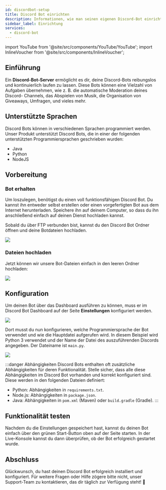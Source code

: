 ```yaml
---
id: discordbot-setup
title: Discord Bot einrichten
description: Informationen, wie man seinen eigenen Discord-Bot einrichtet - ZAP-Hosting.com documentation
sidebar_label: Einrichtung
services:
  - discord-bot
---
```


import YouTube from '@site/src/components/YouTube/YouTube';
import InlineVoucher from '@site/src/components/InlineVoucher';

## Einführung

Ein **Discord-Bot-Server** ermöglicht es dir, deine Discord-Bots reibungslos und kontinuierlich laufen zu lassen. Diese Bots können eine Vielzahl von Aufgaben übernehmen, wie z. B. die automatische Moderation deines Discord- Channels, das Abspielen von Musik, die Organisation von Giveaways, Umfragen, und vieles mehr. 

<YouTube videoId="OoKA8UJ_N5A" imageSrc="https://screensaver01.zap-hosting.com/index.php/s/R98tNjGdaknbJbY/preview" title="Wie man einen Discord-Bot-Server einrichtet und Bot-Dateien hochlädt!" description="Hast du das Gefühl, dass du etwas besser verstehst, wenn du es in Aktion siehst? Wir haben etwas für dich! Tauche ab in unser Video, welches alles für dich zusammenfasst. Egal, ob du es eilig hast oder einfach nur Informationen auf möglichst verständliche Art und Weise aufnehmen möchtest!"/>

<InlineVoucher />



## Unterstützte Sprachen

Discord Bots können in verschiedenen Sprachen programmiert werden. Unser Produkt unterstützt Discord Bots, die in einer der folgenden unterstützten Programmiersprachen geschrieben wurden: 
- Java
- Python
- NodeJS



## Vorbereitung



### Bot erhalten

Um loszulegen, benötigst du einen voll funktionsfähigen Discord Bot. Du kannst ihn entweder selbst erstellen oder einen vorgefertigten Bot aus dem Internet herunterladen. Speichere ihn auf deinem Computer, so dass du ihn anschließend einfach auf deinen Dienst hochladen kannst.



Sobald du über FTP verbunden bist, kannst du den Discord Bot Ordner öffnen und deine Botdateien hochladen.

![](https://screensaver01.zap-hosting.com/index.php/s/XKc2bRwifG5JswA/preview)

### Dateien hochladen

Jetzt können wir unsere Bot-Dateien einfach in den leeren Ordner hochladen:

![](https://screensaver01.zap-hosting.com/index.php/s/3pdXmN6fX3Qowbm/preview)

## Konfiguration

Um deinen Bot über das Dashboard ausführen zu können, muss er im Discord Bot Dashboard auf der Seite **Einstellungen** konfiguriert werden. 

![](https://screensaver01.zap-hosting.com/index.php/s/itzjxJaTtTyGaD6/preview)

Dort musst du nun konfigurieren, welche Programmiersprache der Bot verwendet und wie die Hauptdatei aufgerufen wird. In diesem Beispiel wird Python 3 verwendet und der Name der Datei des auszuführenden Discords angegeben. Der Dateiname ist `main.py`. 

![](https://screensaver01.zap-hosting.com/index.php/s/KofY38BgAS9xT4L/preview)

:::danger Abhängigkeiten
Discord Bots enthalten oft zusätzliche Abhängigkeiten für deren Funktionalität. Stelle sicher, dass alle diese Abhängigkeiten im Discord Bot vorhanden und korrekt konfiguriert sind. Diese werden in den folgenden Dateien definiert: 

- Python: Abhängigkeiten in `requirements.txt`.
- Node.js: Abhängigkeiten in `package.json`.
- Java: Abhängigkeiten in `pom.xml` (Maven) oder `build.gradle` (Gradle).
:::

## Funktionalität testen

Nachdem du die Einstellungen gespeichert hast, kannst du deinen Bot einfach über den grünen Start-Button oben auf der Seite starten. In der Live-Konsole kannst du dann überprüfen, ob der Bot erfolgreich gestartet wurde.

## Abschluss

Glückwunsch, du hast deinen Discord Bot erfolgreich installiert und konfiguriert. Für weitere Fragen oder Hilfe zögere bitte nicht, unser Support-Team zu kontaktieren, das dir täglich zur Verfügung steht! 🙂

<InlineVoucher />
